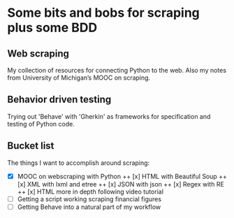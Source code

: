# Some bits and bobs for scraping <BR> plus some BDD

## Web scraping
My collection of resources for connecting Python to the web. Also my notes from University of Michigan’s MOOC on scraping.

## Behavior driven testing
Trying out 'Behave' with 'Gherkin' as frameworks for specification and testing
of Python code.

## Bucket list
The things I want to accomplish around scraping:

- [x] MOOC on webscraping with Python
++ [x] HTML with Beautiful Soup
++ [x] XML with lxml and etree
++ [x] JSON with json
++ [x] Regex with RE
++ [x] HTML more in depth following video tutorial
- [ ] Getting a script working scraping financial figures
- [ ] Getting Behave into a natural part of my workflow